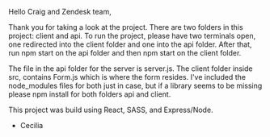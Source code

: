 Hello Craig and Zendesk team,

Thank you for taking a look at the project. There are two folders in this project: client and api. To run the project, please have two terminals open, one redirected into the client folder and one into the api folder. After that, run npm start on the api folder and then npm start on the client folder. 

The file in the api folder for the server is server.js.  The client folder inside src, contains Form.js which is where the form resides.  I've included the node_modules files for both just in case, but if a library seems to be missing please npm install for both folders api and client. 

This project was build using React, SASS, and Express/Node. 

 - Cecilia